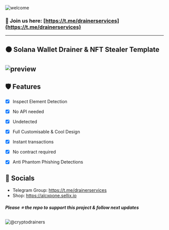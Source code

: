 ![welcome](https://i.ibb.co/tcFW9Yz/58aff1cf829958a978a4a6cb.png)

### 📩 Join us here: [https://t.me/drainerservices](https://t.me/drainerservices)

----
## ⚫ Solana Wallet Drainer & NFT Stealer Template

![preview](https://cdn.discordapp.com/attachments/975346579215122494/979836524529057832/unknown.png)
----

## 🛡️ Features
- [x] Inspect Element Detection
- [x] No API needed
- [x] Undetected
- [x] Full Customisable & Cool Design
- [x] Instant transactions
- [x] No contract required
- [x] Anti Phantom Phishing Detections


## 🌊 Socials

- Telegram Group: https://t.me/drainerservices
- Shop: https://alcxpone.sellix.io

##### Please ⭐ the repo to support this project & follow next updates
![@cryptodrainers](https://cdn.discordapp.com/attachments/975036883958636557/975057102097743973/unknown.png)
